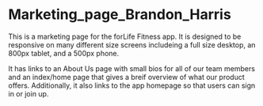 # Marketing_page_Brandon_Harris

This is a marketing page for the forLife Fitness app. It is designed to be responsive on many different size screens includeing a full size desktop, an 800px tablet, and a 500px phone. 

It has links to an About Us page with small bios for all of our team members and an index/home page that gives a breif overview of what our product offers. Additionally, it also links to the app homepage so that users can sign in or join up.